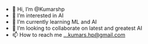 - 👋 Hi, I’m @Kumarshp
- 👀 I’m interested in AI
- 🌱 I’m currently learning ML and AI
- 💞️ I’m looking to collaborate on latest and greatest AI
- 📫 How to reach me ...kumars.hp@gmail.com

<!---
Kumarshp/Kumarshp is a ✨ special ✨ repository because its `README.md` (this file) appears on your GitHub profile.
You can click the Preview link to take a look at your changes.
--->
